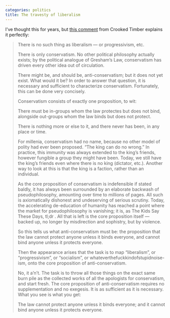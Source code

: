 ```yaml
---
categories: politics
title: The travesty of liberalism
---
```


I've thought this for years, but [this comment](https://crookedtimber.org/2018/03/21/liberals-against-progressives/#comment-729288) from Crooked Timber explains it perfectly: 

<blockquote> 
There is no such thing as liberalism — or progressivism, etc.

There is only conservatism. No other political philosophy actually exists; by the political analogue of Gresham’s Law, conservatism has driven every other idea out of circulation.

There might be, and should be, anti-conservatism; but it does not yet exist. What would it be? In order to answer that question, it is necessary and sufficient to characterize conservatism. Fortunately, this can be done very concisely.

Conservatism consists of exactly one proposition, to wit:

There must be in-groups whom the law protectes but does not bind, alongside out-groups whom the law binds but does not protect.

There is nothing more or else to it, and there never has been, in any place or time.

For millenia, conservatism had no name, because no other model of polity had ever been proposed. “The king can do no wrong.” In practice, this immunity was always extended to the king’s friends, however fungible a group they might have been. Today, we still have the king’s friends even where there is no king (dictator, etc.). Another way to look at this is that the king is a faction, rather than an individual.

As the core proposition of conservatism is indefensible if stated baldly, it has always been surrounded by an elaborate backwash of pseudophilosophy, amounting over time to millions of pages. All such is axiomatically dishonest and undeserving of serious scrutiny. Today, the accelerating de-education of humanity has reached a point where the market for pseudophilosophy is vanishing; it is, as The Kids Say These Days, tl;dr . All that is left is the core proposition itself — backed up, no longer by misdirection and sophistry, but by violence.

So this tells us what anti-conservatism must be: the proposition that the law cannot protect anyone unless it binds everyone, and cannot bind anyone unless it protects everyone.

Then the appearance arises that the task is to map “liberalism”, or “progressivism”, or “socialism”, or whateverthefuckkindofstupidnoise-ism, onto the core proposition of anti-conservatism.

No, it a’n’t. The task is to throw all those things on the exact same burn pile as the collected works of all the apologists for conservatism, and start fresh. The core proposition of anti-conservatism requires no supplementation and no exegesis. It is as sufficient as it is necessary. What you see is what you get:

The law cannot protect anyone unless it binds everyone; and it cannot bind anyone unless it protects everyone.
</blockquote> 
